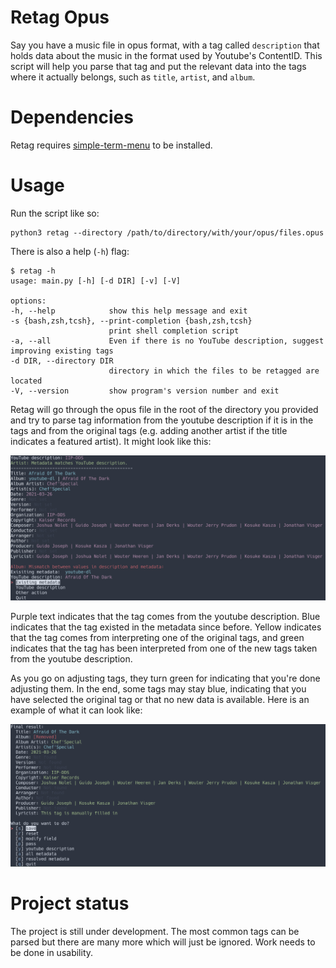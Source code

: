 # Retag Opus

Say you have a music file in opus format, with a tag called
`description` that holds data about the music in the format used by
Youtube's ContentID. This script will help you parse that tag and put
the relevant data into the tags where it actually belongs, such as
`title`, `artist`, and `album`.

# Dependencies

Retag requires
[simple-term-menu](https://github.com/IngoMeyer441/simple-term-menu) to
be installed.

# Usage

Run the script like so:

```
python3 retag --directory /path/to/directory/with/your/opus/files.opus
```

There is also a help (`-h`) flag:

```
$ retag -h
usage: main.py [-h] [-d DIR] [-v] [-V]

options:
-h, --help            show this help message and exit
-s {bash,zsh,tcsh}, --print-completion {bash,zsh,tcsh}
                      print shell completion script
-a, --all             Even if there is no YouTube description, suggest improving existing tags
-d DIR, --directory DIR
                      directory in which the files to be retagged are located
-V, --version         show program's version number and exit
```

Retag will go through the opus file in the root of the directory you
provided and try to parse tag information from the youtube description
if it is in the tags and from the original tags (e.g. adding another
artist if the title indicates a featured artist). It might look like
this:

![retag terminal example](screenshot_1.png)

Purple text indicates that the tag comes from the youtube description.
Blue indicates that the tag existed in the metadata since before. Yellow
indicates that the tag comes from interpreting one of the original tags,
and green indicates that the tag has been interpreted from one of the
new tags taken from the youtube description.

As you go on adjusting tags, they turn green for indicating that you're
done adjusting them. In the end, some tags may stay blue, indicating
that you have selected the original tag or that no new data is
available. Here is an example of what it can look like:

![retag final view example](screenshot_2.png)

# Project status

The project is still under development. The most common tags can be
parsed but there are many more which will just be ignored. Work needs to
be done in usability.
